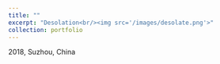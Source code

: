 ```yaml
---
title: ""
excerpt: "Desolation<br/><img src='/images/desolate.png'>"
collection: portfolio
---
```


2018, Suzhou, China

